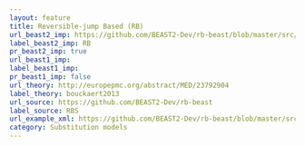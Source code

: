 ```yaml
---
layout: feature
title: Reversible-jump Based (RB)
url_beast2_imp: https://github.com/BEAST2-Dev/rb-beast/blob/master/src/beast/evolution/substitutionmodel/RB.java
label_beast2_imp: RB
pr_beast2_imp: true
url_beast1_imp: 
label_beast1_imp: 
pr_beast1_imp: false
url_theory: http://europepmc.org/abstract/MED/23792904
label_theory: bouckaert2013
url_source: https://github.com/BEAST2-Dev/rb-beast
label_source: RBS
url_example_xml: https://github.com/BEAST2-Dev/rb-beast/blob/master/src/examples/testApe.xml
category: Substitution models
---
```

